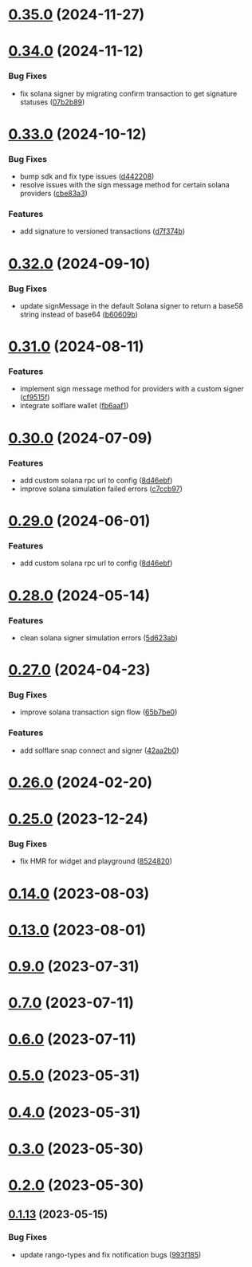 # [0.35.0](https://github.com/rango-exchange/rango-client/compare/signer-solana@0.34.0...signer-solana@0.35.0) (2024-11-27)



# [0.34.0](https://github.com/rango-exchange/rango-client/compare/signer-solana@0.33.0...signer-solana@0.34.0) (2024-11-12)


### Bug Fixes

* fix solana signer by migrating confirm transaction to get signature statuses ([07b2b89](https://github.com/rango-exchange/rango-client/commit/07b2b89fec1d22a09ed9215691ff296a6e77a382))



# [0.33.0](https://github.com/rango-exchange/rango-client/compare/signer-solana@0.32.0...signer-solana@0.33.0) (2024-10-12)


### Bug Fixes

* bump sdk and fix type issues ([d442208](https://github.com/rango-exchange/rango-client/commit/d4422083bf5dd27d5f509ce1db7f9560d05428c8))
* resolve issues with the sign message method for certain solana providers ([cbe83a3](https://github.com/rango-exchange/rango-client/commit/cbe83a3da8b48560b206fc2a7fa7cf062cdeaa23))


### Features

* add signature to versioned transactions ([d7f374b](https://github.com/rango-exchange/rango-client/commit/d7f374b460dc6a51e761614235575eb924f8d71a))



# [0.32.0](https://github.com/rango-exchange/rango-client/compare/signer-solana@0.31.0...signer-solana@0.32.0) (2024-09-10)


### Bug Fixes

* update signMessage in the default Solana signer to return a base58 string instead of base64 ([b60609b](https://github.com/rango-exchange/rango-client/commit/b60609b71d55ff205324aee87fb440d23cba5c79))



# [0.31.0](https://github.com/rango-exchange/rango-client/compare/signer-solana@0.30.0...signer-solana@0.31.0) (2024-08-11)


### Features

* implement sign message method for providers with a custom signer ([cf9515f](https://github.com/rango-exchange/rango-client/commit/cf9515feb5d3754aac9c228fe83315daf1350c85))
* integrate solflare wallet ([fb6aaf1](https://github.com/rango-exchange/rango-client/commit/fb6aaf1c255149df18a75a7bfb16fc83c23b85a8))



# [0.30.0](https://github.com/rango-exchange/rango-client/compare/signer-solana@0.28.0...signer-solana@0.30.0) (2024-07-09)


### Features

* add custom solana rpc url to config ([8d46ebf](https://github.com/rango-exchange/rango-client/commit/8d46ebf4fcd58c7ecd180ea29c071176c0f863e9))
* improve solana simulation failed errors ([c7ccb97](https://github.com/rango-exchange/rango-client/commit/c7ccb97cbdc571b615ee3129a8fcadd52cb0bc9f))



# [0.29.0](https://github.com/rango-exchange/rango-client/compare/signer-solana@0.28.0...signer-solana@0.29.0) (2024-06-01)


### Features

* add custom solana rpc url to config ([8d46ebf](https://github.com/rango-exchange/rango-client/commit/8d46ebf4fcd58c7ecd180ea29c071176c0f863e9))



# [0.28.0](https://github.com/rango-exchange/rango-client/compare/signer-solana@0.27.0...signer-solana@0.28.0) (2024-05-14)


### Features

* clean solana signer simulation errors ([5d623ab](https://github.com/rango-exchange/rango-client/commit/5d623ab632945cb28581ea896fb95d7c84f92607))



# [0.27.0](https://github.com/rango-exchange/rango-client/compare/signer-solana@0.26.0...signer-solana@0.27.0) (2024-04-23)


### Bug Fixes

* improve solana transaction sign flow ([65b7be0](https://github.com/rango-exchange/rango-client/commit/65b7be0ce02bed88c98280999b615bc405e95cb6))


### Features

* add solflare snap connect and signer ([42aa2b0](https://github.com/rango-exchange/rango-client/commit/42aa2b039dd910e8e44db473e1acd28689a8b43b))



# [0.26.0](https://github.com/rango-exchange/rango-client/compare/signer-solana@0.25.0...signer-solana@0.26.0) (2024-02-20)



# [0.25.0](https://github.com/rango-exchange/rango-client/compare/signer-solana@0.23.0...signer-solana@0.25.0) (2023-12-24)


### Bug Fixes

* fix HMR for widget and playground ([8524820](https://github.com/rango-exchange/rango-client/commit/8524820f10cf0b8921f3db0c4f620ff98daa4103))



# [0.14.0](https://github.com/rango-exchange/rango-client/compare/signer-solana@0.13.0...signer-solana@0.14.0) (2023-08-03)



# [0.13.0](https://github.com/rango-exchange/rango-client/compare/signer-solana@0.12.0...signer-solana@0.13.0) (2023-08-01)



# [0.9.0](https://github.com/rango-exchange/rango-client/compare/signer-solana@0.8.0...signer-solana@0.9.0) (2023-07-31)



# [0.7.0](https://github.com/rango-exchange/rango-client/compare/signer-solana@0.6.0...signer-solana@0.7.0) (2023-07-11)



# [0.6.0](https://github.com/rango-exchange/rango-client/compare/signer-solana@0.5.0...signer-solana@0.6.0) (2023-07-11)



# [0.5.0](https://github.com/rango-exchange/rango-client/compare/signer-solana@0.4.0...signer-solana@0.5.0) (2023-05-31)



# [0.4.0](https://github.com/rango-exchange/rango-client/compare/signer-solana@0.3.0...signer-solana@0.4.0) (2023-05-31)



# [0.3.0](https://github.com/rango-exchange/rango-client/compare/signer-solana@0.2.0...signer-solana@0.3.0) (2023-05-30)



# [0.2.0](https://github.com/rango-exchange/rango-client/compare/signer-solana@0.1.14...signer-solana@0.2.0) (2023-05-30)



## [0.1.13](https://github.com/rango-exchange/rango-client/compare/signer-solana@0.1.12...signer-solana@0.1.13) (2023-05-15)


### Bug Fixes

* update rango-types and fix notification bugs ([993f185](https://github.com/rango-exchange/rango-client/commit/993f185e0b8c5e5e15a2c65ba2d85d1f9c8daa90))




